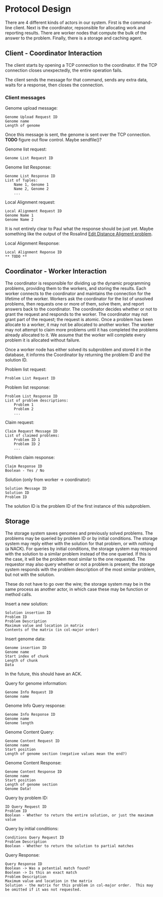 Protocol Design
==============

There are 4 different kinds of actors in our system.
First is the command-line client.
Next is the coordinator, repsonsible for allocating work and reporting results.
There are worker nodes that compute the bulk of the answer to the problem.
Finally, there is a storage and caching agent.

Client - Coordinator Interaction
--------------------------------

The client starts by opening a TCP connection to the coordinator.
If the TCP connection closes unexpectedly, the entire operation fails.

The client sends the message for that command, sends any extra data, waits for a response, then closes the connection.

### Client messages

Genome upload message:

    Genome Upload Request ID
    Genome name
    Length of genome
Once this message is sent, the genome is sent over the TCP connection.
**TODO** figure out flow control.  Maybe sendfile()?

Genome list request:

    Genome List Request ID

Genome list Response:

    Genome List Response ID
    List of Tuples:
        Name 1, Genome 1
        Name 2, Genome 2
        ...

Local Alignment request:

    Local Alignment Request ID
    Genome Name 1
    Genome Name 2

It is not entirely clear to Paul what the response should be just yet.
Maybe something like the output of the Rosalind [Edit Distance Aligment problem](http://rosalind.info/problems/edta/).

Local Alignment Response:

    Local Alignment Reponse ID
    ** TODO **
    

Coordinator - Worker Interaction
--------------------------------
The coordinator is responsible for dividing up the dynamic programming problems, providing them to the workers, and storing the results.
Each worker connects to the coordinator and maintains the connection for the lifetime of the worker.
Workers ask the coordinator for the list of unsolved problems, then requests one or more of them, solve them, and report answers back to the coordinator.
The coordinator decides whether or not to grant the request and responds to the worker.
The coordinator may not grant part of the request; the request is atomic.
Once a problem has been allocate to a worker, it may not be allocated to another worker.
The worker may not attempt to claim more problems until it has completed the problems already allocated to it.
We assume that the worker will complete every problem it is allocated without failure.

Once a worker node has either solved its subproblem and stored it in the database, it informs the Coordinator by returning the problem ID and the solution ID.

Problem list request:

    Problem List Request ID

Problem list response:

    Problem List Response ID
    List of problem descriptions:
        Problem 1
        Problem 2
        ...

Claim request:

    Claim Request Message ID
    List of claimed problems:
        Problem ID 1
        Problem ID 2
        ...

Problem claim response:

    Claim Response ID
    Boolean - Yes / No

Solution (only from worker -> coordinator):

    Solution Message ID
    Solution ID
    Problem ID
    
The solution ID is the problem ID of the first instance of this subproblem.


Storage
-------
The storage system saves genomes and previously solved problems.
The problems may be queried by problem ID or by initial conditions.
The storage system may reply either with the solution for that problem, or with nothing (a NACK).
For queries by initial conditions, the storage system may respond with the solution to a similar problem instead of the one queried.
If this is the case, it will be the problem most similar to the one requested.
The requestor may also query whether or not a problem is present; the storage system responds with the problem description of the most similar problem, but  not with the solution.

These do not have to go over the wire; the storage system may be in the same process as another actor, in which case these may be function or method calls.


Insert a new solution:

    Solution insertion ID
    Problem ID
    Problem Description
    Maximum value and location in matrix
    Contents of the matrix (in col-major order)

Insert genome data:

    Genome insertion ID
    Genome name
    Start index of chunk
    Length of chunk
    Data

In the future, this should have an ACK.

Query for genome information:

    Genome Info Request ID
    Genome name

Genome Info Query response:

    Genome Info Response ID
    Genome name
    Genome length

Genome Content Query:

    Genome Content Request ID
    Genome name
    Start position
    Length of genome section (negative values mean the end?)

Genome Content Response:

    Genome Content Response ID
    Genome name
    Start position
    Length of genome section
    Genome Data!

Query by problem ID:

    ID Query Request ID
    Problem ID
    Boolean - Whether to return the entire solution, or just the maximum value

Query by initial conditions:

    Conditions Query Request ID
    Problem Description
    Boolean - Whether to return the solution to partial matches

Query Response:

    Query Response ID
    Boolean -> Was a potential match found?
    Boolean -> Is this an exact match
    Problem Description
    Maximum value and location in the matrix
    Solution - the matrix for this problem in col-major order.  This may be omitted if it was not requested.
